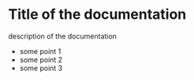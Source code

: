 # Title of the documentation

description of the documentation

* some point 1
* some point 2
* some point 3
